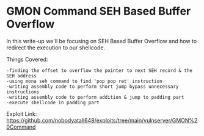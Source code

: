 # GMON Command SEH Based Buffer Overflow

In this write-up we'll be focusing on SEH Based Buffer Overflow and how to redirect the execution to our shellcode.

Things Covered:
```
-finding the offset to overflow the pointer to next SEH record & the SEH address
-using mona seh command to find 'pop pop ret' instruction
-writing assembly code to perform short jump bypass unnecessary instructions
-writing assembly code to perform addition & jump to padding part
-execute shellcode in padding part
```

Exploit Link:
https://github.com/nobodyatall648/exploits/tree/main/vulnserver/GMON%20Command
